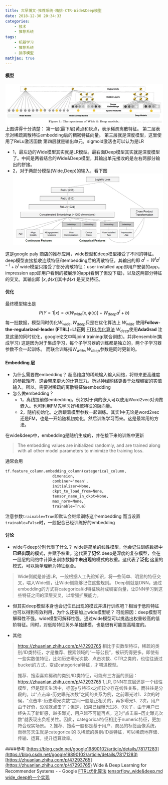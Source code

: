 ```yaml
---
title: 古早博文-推荐系统-精排-CTR-Wide&Deep模型
date: 2018-12-30 20:34:33
categories: 
    - 技术
    - 推荐系统
tags:
    - 机器学习
    - 推荐系统
    - 排序模型
mathjax: true
---
```

#### 模型
![Wide模型-Deep模型-Wide&Deep模型](/image/image-wide-deep1.png)
上图讲得十分清楚：
第一层(最下层)黄点和灰点，表示稀疏离散特征。
第二层表示对稀疏离散特征embedding后的稠密特征向量。
第三层就是深度模型，这里使用了ReLu激活函数
第四层就是输出单元，sigmoid激活也可以认为是LR
* 1，最左边的Wide模型其实就是LR模型。最右面Deep模型其实就是深度模型了。中间是两者结合的Wide&Deep模型，其输出单元接收的是左右两部分输出的拼接。
* 2，对于两部分模型(Wide,Deep)的输入，看下图
![Wide&Deep具体应用模型](/image/image-wide-deep2.png)

这是google paly 商店的推荐应用，wide模型和deep模型接受了不同的特征。
deep模型直接接收连续特征和embedding后的离散特征。其输出的即
$a^{l}=W^{l}a^{l-1}+b^{l}$
wide模型只接受了部分离散特征：user installed app即用户安装的app，impression app即用户看到的被展示的app(看到了但没下载)，以及这两部分特征的交叉。其输出即
$[x,\phi(x)]$其中$\phi(x)$ 是交叉特征。
#### 优化
最终模型输出是
$$P(Y=1|x)=\sigma(W_{wide}[x,\phi(x)]+W_{deep}a^l+b)$$
每一批数据，模型同时优化$W_{wide},W_{deep}$只是在优化算法上
$W_{wide}$ 使用**Follow-the-regularized-leader (FTRL)**+**L1正则** [FTRL优化算法](https://blog.csdn.net/china1000/article/details/51176654)
$W_{deep}$使用**AdaGrad**
注意这里的同时优化，google论文中叫joint training(联合训练)。并非ensemble(集成学习)
这是因为对于集成学习，每个子学习器的训练都是独立的，两个子学习器参数不会一起训练。
而联合训练指$W_{wide},W_{deep}$参数是同时更新的。
#### Embedding 层
* 为什么需要做embedding？
超高维度的稀疏输入输入网络，将带来更高维度的参数矩阵，这会带来更大的计算压力。所以神经网络更善于处理稠密的实值输入。所以，需要对稀疏的离散特征做embedding
* 怎么做embedding？
  * 1，离线提前做embedding，例如对于词的嵌入可以使用Word2vec对词做嵌入。也可利用FM先学习好稀疏特征的隐向量。
  * 2，随机初始化。之后跟着模型参数一起训练。其实1中无论是word2vec还是FM，也是一开始随机初始化，然后训练学习而来。这是最常用的方法。

在wide&deep中，embedding是随机生成的，并在接下来的训练中更新
>The embedding values are initialized randomly, and are trained along with all other model parameters to minimize the training loss.

通常会用
```
tf.feature_column.embedding_column(categorical_column,
                     dimension,
                     combiner='mean',
                     initializer=None,
                     ckpt_to_load_from=None,
                     tensor_name_in_ckpt=None,
                     max_norm=None,
                     trainable=True)
```
注意参数`trainable=True`即默认会继续训练这个embedding
而当设置`trainable=False`时，一般配合已经训练好的embedding
#### 讨论
* wide与deep分别代表了什么？
wide是简单的线性模型，他会记住训练数据中**已经出现**的模式，并赋予权重。这代表了**记忆**
deep是深度的复杂模型，会在一层层的网络中计算出训练数据中**未出现**的模式的权重。这代表了**泛化**
这里的模式，可以简单理解为特征组合。
>Wide侧就是普通LR，一般根据人工先验知识，将一些简单、明显的特征交叉，喂入Wide侧，让Wide侧能够记住这些规则。
>Deep侧就是DNN，通过embedding的方式将categorical/id特征映射成稠密向量，让DNN学习到这些特征之间的深层交叉，以增强扩展能力。
* 但其实deep模型本身也会记住已出现的模式并进行训练吧？相当于低阶特征也可以得到有效利用，为什么还要加上wide模型呢？
可能原因：deep模型可解释性不强。wide模型可解释性强。通过wide模型可以挑选出权重较高的低阶特征。同时，对低阶特征另外单独建模，也是很有可能提高精度的。

* 其他

>https://zhuanlan.zhihu.com/p/47293765
相比于实数型特征，稀疏的类别/ID类特征，才是推荐、搜索领域的“一等公民”，被研究得更多。即使有一些实数值特征，比如历史曝光次数、点击次数、CTR之类的，也往往通过bucket的方式，变成categorical特征，才喂进模型。

>推荐、搜索喜欢稀疏的类别/ID类特征，可能有三方面的原因：
https://zhuanlan.zhihu.com/p/47293765
1,LR, DNN在底层还是一个线性模型，但是现实生活中，标签y与特征x之间较少存在线性关系，而往往是分段的。以“点击率-历史曝光次数”之间的关系为例，之前曝光过1、2次的时候，“点击率-历史曝光次数”之间一般是正相关的，再多曝光1、2次，用户由于好奇，没准就点击了；但是，如果已经曝光过8、9次了，由于用户已经失去了新鲜感，越多曝光，用户越不可能再点，这时“点击率~历史曝光次数”就表现出负相关性。因此，categorical特征相比于numeric特征，更加符合现实场景。
2,推荐、搜索一般都是基于用户、商品的标签画像系统，而标签天生就是categorical的
3,稀疏的类别/ID类特征，可以稀疏地存储、传输、运算，提升运算效率。

####参考
[https://blog.csdn.net/google19890102/article/details/78171283](https://blog.csdn.net/google19890102/article/details/78171283)
[https://zhuanlan.zhihu.com/p/47293765](https://zhuanlan.zhihu.com/p/47293765)
Wide & Deep Learning for Recommender Systems - - Google
[FTRL优化算法](https://blog.csdn.net/china1000/article/details/51176654)
[tensorflow_wide&deep.md](https://github.com/tensorflow/tensorflow/blob/752dcb61ef7a8fd6555909dc37c1f2a2e5792227/tensorflow/docs_src/tutorials/wide_and_deep.md)
[wide_deep的一个实现](https://github.com/tensorflow/models/tree/master/official/wide_deep)
